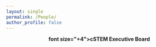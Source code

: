 ```yaml
---
layout: single
permalink: /People/
author_profile: false
---
```


<center><b>font size="+4">cSTEM Executive Board</font></b></center>